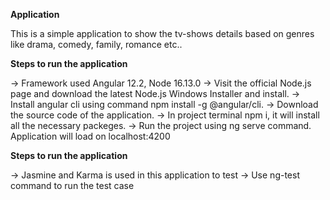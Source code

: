 **Application**

This is a simple application to show the tv-shows details based on genres like drama, comedy, family, romance etc..

**Steps to run the application**

-> Framework used Angular 12.2, Node 16.13.0 
-> Visit the official Node.js page and download the latest Node.js Windows Installer and install.
-> Install angular cli using command npm install -g @angular/cli.
-> Download the source code of the application.
-> In project terminal npm i, it will install all the necessary packeges.
-> Run the project using ng serve command. Application will load on localhost:4200

**Steps to run the application**

-> Jasmine and Karma is used in this application to test
-> Use ng-test command to run the test case
